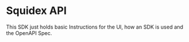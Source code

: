 # Squidex API

This SDK just holds basic Instructions for the UI, how an SDK is used and the OpenAPI Spec.